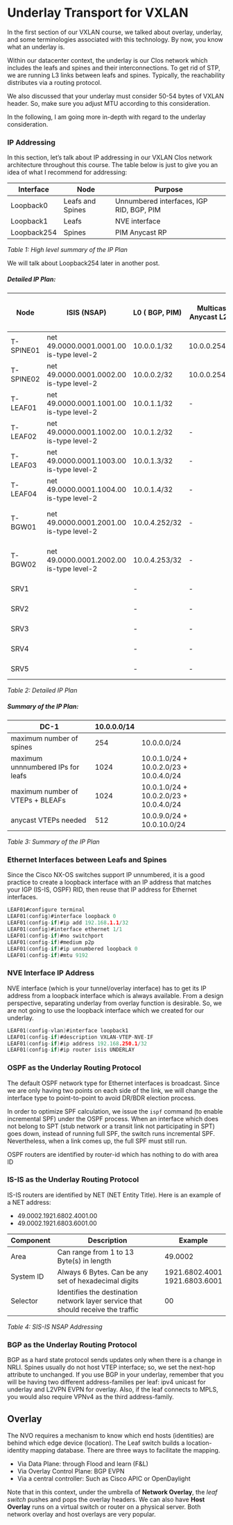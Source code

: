 # Underlay Transport for VXLAN

In the first section of our VXLAN course, we talked about overlay, underlay, and some terminologies associated with this technology. By now, you know what an underlay is.

Within our datacenter context, the underlay is our Clos network which includes the leafs and spines and their interconnections. To get rid of STP, we are running L3 links between leafs and spines. Typically, the reachability distributes via a routing protocol.

We also discussed that your underlay must consider 50-54 bytes of VXLAN header. So, make sure you adjust MTU according to this consideration.

In the following, I am going more in-depth with regard to the underlay consideration.

### IP Addressing

In this section, let’s talk about IP addressing in our VXLAN Clos network architecture throughout this course. The table below is just to give you an idea of what I recommend for addressing:

| **Interface** | **Node**         | **Purpose**                              |
|---------------|------------------|------------------------------------------|
| Loopback0     | Leafs and Spines | Unnumbered interfaces, IGP RID, BGP, PIM |
| Loopback1     | Leafs            | NVE interface                            |
| Loopback254   | Spines           | PIM Anycast RP                           |

*Table 1: High level summary of the IP Plan*

We will talk about Loopback254 later in another post.


##### Detailed IP Plan:

| Node      | ISIS (NSAP)                                 | L0 ( BGP, PIM) | Multicast Anycast L254 | MultiSite Anycast IP L2 | Lo1 (NVE)     | vPC Anycast VTEP<br>Lo1 Secondary | vPC Keepalive<br>(MGMT) | VLAN 100 (VNI 20100)<br>SMENODE | VLAN 200 (VNI 20200)<br>SMENODE | L3VNI 23967<br>VRF SMENODE | Border Link                                          |
| --------- | ------------------------------------------- | -------------- | ---------------------- | ----------------------- | ------------- | --------------------------------- | ----------------------- | ------------------------------- | ------------------------------- | -------------------------- | ---------------------------------------------------- |
| T-SPINE01 | net 49.0000.0001.0001.00<br>is-type level-2 | 10.0.0.1/32    | 10.0.0.254/32          | \-                      | \-            | \-                                | 10.0.11.1/24            | \-                              | \-                              | \-                         |                                                      |
| T-SPINE02 | net 49.0000.0001.0002.00<br>is-type level-2 | 10.0.0.2/32    | 10.0.0.254/32          | \-                      | \-            | \-                                | 10.0.11.2/24            | \-                              | \-                              | \-                         |                                                      |
| T-LEAF01  | net 49.0000.0001.1001.00<br>is-type level-2 | 10.0.1.1/32    | \-                     | \-                      | 10.0.5.1/32   | 10.0.9.1/32                       | 10.0.12.1/24            | 10.0.100.254/24                 | 10.0.200.254/24                 | \-                         |                                                      |
| T-LEAF02  | net 49.0000.0001.1002.00<br>is-type level-2 | 10.0.1.2/32    | \-                     | \-                      | 10.0.5.2/32   | 10.0.9.1/32                       | 10.0.12.2/24            | 10.0.100.254/24                 | 10.0.200.254/24                 | \-                         |                                                      |
| T-LEAF03  | net 49.0000.0001.1003.00<br>is-type level-2 | 10.0.1.3/32    | \-                     | \-                      | 10.0.5.3/32   | 10.0.9.2/32                       | 10.0.12.3/24            | 10.0.100.254/24                 | 10.0.200.254/24                 | \-                         |                                                      |
| T-LEAF04  | net 49.0000.0001.1004.00<br>is-type level-2 | 10.0.1.4/32    | \-                     | \-                      | 10.0.5.4/32   | 10.0.9.2/32                       | 10.0.12.4/24            | 10.0.100.254/24                 | 10.0.200.254/24                 | \-                         |                                                      |
| T-BGW01   | net 49.0000.0001.2001.00<br>is-type level-2 | 10.0.4.252/32  | \-                     | 10.0.4.254.254/32       | 10.0.8.252/32 | 10.0.10.252/32                    | 10.0.12.5/24            | \-                              | \-                              | \-                         | 172.16.1.0/29 (AS-64600)<br>172.18.1.0/29 (AS-64800) |
| T-BGW02   | net 49.0000.0001.2002.00<br>is-type level-2 | 10.0.4.253/32  | \-                     | 10.0.4.254.254/32       | 10.0.8.253/32 | 10.0.10.252/32                    | 10.0.12.6/24            | \-                              | \-                              | \-                         | 172.16.1.8/29 (AS-64600)<br>172.18.1.8/29 (AS-64800) |
| SRV1      |                                             | \-             | \-                     |                         | \-            |                                   |                         | 10.0.100.11/24 GW: .254         | \-                              | \-                         |                                                      |
| SRV2      |                                             | \-             | \-                     |                         | \-            |                                   |                         | \-                              | 10.0.200.12/24 GW: .254         | \-                         |                                                      |
| SRV3      |                                             | \-             | \-                     |                         | \-            |                                   |                         | 10.0.100.13/24 GW: .254         | \-                              | \-                         |                                                      |
| SRV4      |                                             | \-             | \-                     |                         | \-            |                                   |                         | \-                              | 10.0.200.14/24 GW: .254         | \-                         |                                                      |
| SRV5      |                                             | \-             | \-                     |                         | \-            |                                   |                         | 10.0.100.15/24 GW: .254         | \-                              | \-                         |                                                      |

*Table 2: Detailed IP Plan*

##### Summary of the IP Plan:

|           **DC-1**             | **10.0.0.0/14** |                                         |
| --------------------------------- | --------------- | --------------------------------------- |
| maximum number of spines          | 254             | 10.0.0.0/24                             |
| maximum unnnumbered IPs for leafs | 1024            | 10.0.1.0/24 + 10.0.2.0/23 + 10.0.4.0/24 |
| maximum number of VTEPs + BLEAFs  | 1024            | 10.0.1.0/24 + 10.0.2.0/23 + 10.0.4.0/24 |
| anycast VTEPs needed              | 512             | 10.0.9.0/24 + 10.0.10.0/24              |

*Table 3: Summary of the IP Plan*

### Ethernet Interfaces between Leafs and Spines
Since the Cisco NX-OS switches support IP unnumbered, it is a good practice to create a loopback interface with an IP address that matches your IGP (IS-IS, OSPF) RID, then reuse that IP address for Ethernet interfaces.

```c
LEAF01#configure terminal 
LEAF01(config)#interface loopback 0
LEAF01(config-if)#ip add 192.168.1.1/32
LEAF01(config)#interface ethernet 1/1
LEAF01(config-if)#no switchport 
LEAF01(config-if)#medium p2p 
LEAF01(config-if)#ip unnumbered loopback 0
LEAF01(config-if)#mtu 9192
```
### NVE Interface IP Address

NVE interface (which is your tunnel/overlay interface) has to get its IP address from a loopback interface which is always available. From a design perspective, separating underlay from overlay function is desirable. So, we are not going to use the loopback interface which we created for our underlay.

```c
LEAF01(config-vlan)#interface loopback1
LEAF01(config-if)#description VXLAN-VTEP-NVE-IF
LEAF01(config-if)#ip address 192.168.250.1/32
LEAF01(config-if)#ip router isis UNDERLAY
```
### OSPF as the Underlay Routing Protocol

The default OSPF network type for Ethernet interfaces is broadcast. Since we are only having two points on each side of the link, we will change the interface type to point-to-point to avoid DR/BDR election process.

In order to optimize SPF calculation, we issue the `ispf` command (to enable incremental SPF) under the OSPF process. When an interface which does not belong to SPT (stub network or a transit link not participating in SPT) goes down, instead of running full SPF, the switch runs incremental SPF. Nevertheless, when a link comes up, the full SPF must still run.

OSPF routers are identified by router-id which has nothing to do with area ID

### IS-IS as the Underlay Routing Protocol

IS-IS routers are identified by NET (NET Entity Title). Here is an example of a NET address:
  * 49.0002.1921.6802.4001.00
  * 49.0002.1921.6803.6001.00

| Component | Description                                                                      | Example                        |
| --------- | -------------------------------------------------------------------------------- | ------------------------------ |
| Area      | Can range from 1 to 13 Byte(s) in length                                         | 49.0002                        |
| System ID | Always 6 Bytes. Can be any set of hexadecimal digits                             | 1921.6802.4001 <br /> 1921.6803.6001 |
| Selector  | Identifies the destination network layer service that should receive the traffic | 00                             |

*Table 4: SIS-IS NSAP Addressing*

### BGP as the Underlay Routing Protocol

BGP as a hard state protocol sends updates only when there is a change in NRLI. Spines usually do not host VTEP interface; so, we set the next-hop attribute to unchanged. If you use BGP in your underlay, remember that you will be having two different address-families per leaf: ipv4 unicast for underlay and L2VPN EVPN for overlay. Also, if the leaf connects to MPLS, you would also require VPNv4 as the third address-family.

## Overlay

The NVO requires a mechanism to know which end hosts (identities) are behind which edge device (location). The Leaf switch builds a location-identity mapping database. There are three ways to facilitate the mapping.
  * Via Data Plane: through Flood and learn (F&L)
  * Via Overlay Control Plane: BGP EVPN
  * Via a central controller: Such as Cisco APIC or OpenDaylight

Note that in this context, under the umbrella of **Network Overlay**, the *leaf switch* pushes and pops the overlay headers. We can also have **Host Overlay** runs on a virtual switch or router on a physical server. Both network overlay and host overlays are very popular.